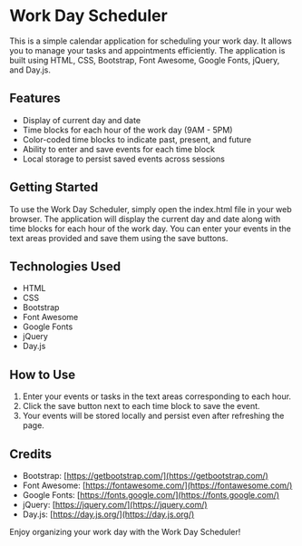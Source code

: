 # Work Day Scheduler

This is a simple calendar application for scheduling your work day. It allows you to manage your tasks and appointments efficiently. The application is built using HTML, CSS, Bootstrap, Font Awesome, Google Fonts, jQuery, and Day.js.

## Features

- Display of current day and date
- Time blocks for each hour of the work day (9AM - 5PM)
- Color-coded time blocks to indicate past, present, and future
- Ability to enter and save events for each time block
- Local storage to persist saved events across sessions

## Getting Started

To use the Work Day Scheduler, simply open the index.html file in your web browser. The application will display the current day and date along with time blocks for each hour of the work day. You can enter your events in the text areas provided and save them using the save buttons.

## Technologies Used

- HTML
- CSS
- Bootstrap
- Font Awesome
- Google Fonts
- jQuery
- Day.js

## How to Use

1. Enter your events or tasks in the text areas corresponding to each hour.
2. Click the save button next to each time block to save the event.
3. Your events will be stored locally and persist even after refreshing the page.

## Credits

- Bootstrap: [https://getbootstrap.com/](https://getbootstrap.com/)
- Font Awesome: [https://fontawesome.com/](https://fontawesome.com/)
- Google Fonts: [https://fonts.google.com/](https://fonts.google.com/)
- jQuery: [https://jquery.com/](https://jquery.com/)
- Day.js: [https://day.js.org/](https://day.js.org/)

Enjoy organizing your work day with the Work Day Scheduler!